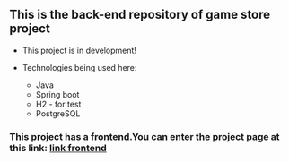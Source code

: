 ## This is the back-end repository of game store project

- This project is in development!

-   Technologies being used here:

    * Java 
    * Spring boot
    * H2 - for test
    * PostgreSQL

### This project has a frontend.You can enter the project page at this link: [link frontend](https://github.com/leovd100/front-end-store-game)


